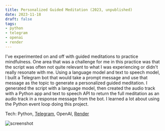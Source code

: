 ```yaml
---
title: Personalized Guided Meditation (2023, unpublished)
date: 2023-11-18
draft: false
tags:
- python
- telegram
- openai
- render
---
```


I've experimented on and off with guided meditations to practice mindfulness.
One area that was a challenge for me in this practice was that the script was often not quite relevant to what I was experiencing or didn't really resonate with me.
Using a language model and text to speech model, I built a Telegram bot that would take a prompt message and use that message as the topic to generate a personalized guided meditation.
I generated the script with a language model, then created the audio track with a Python app and text to speech API to return the full meditation as an audio track in a response message from the bot.
I learned a lot about using the Python event loop doing this project.

Tech: Python, [Telegram](https://telegram.org/), OpenAI, [Render](https://render.com/)

![screenshot](/images/projects/personalized-guided-meditation.png)
